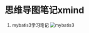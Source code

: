 思维导图笔记xmind
=================================
1. mybatis3学习笔记
![mybatis3](https://github.com/jueying/xmind/blob/master/png/mybatis3学习.png "mybatis3") 